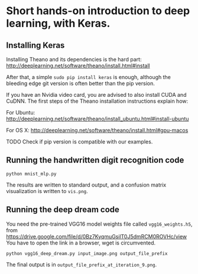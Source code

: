 # Short hands-on introduction to deep learning, with Keras.

## Installing Keras

Installing Theano and its dependencies is the hard part:
http://deeplearning.net/software/theano/install.html#install

After that, a simple
```sudo pip install keras```
is enough, although the bleeding edge git version is often better than the pip version.

If you have an Nvidia video card, you are advised to also install CUDA and CuDNN.
The first steps of the Theano installation instructions explain how:

For Ubuntu:
http://deeplearning.net/software/theano/install_ubuntu.html#install-ubuntu

For OS X:
http://deeplearning.net/software/theano/install.html#gpu-macos

TODO Check if pip version is compatible with our examples.

## Running the handwritten digit recognition code

```python mnist_mlp.py```

The results are written to standard output, and a confusion matrix
visualization is written to ```vis.png```.

## Running the deep dream code

You need the pre-trained VGG16 model weights file called ```vgg16_weights.h5```, from
https://drive.google.com/file/d/0Bz7KyqmuGsilT0J5dmRCM0ROVHc/view
You have to open the link in a browser, wget is circumvented.

```python vgg16_deep_dream.py input_image.png output_file_prefix```

The final output is in ```output_file_prefix_at_iteration_9.png```.
